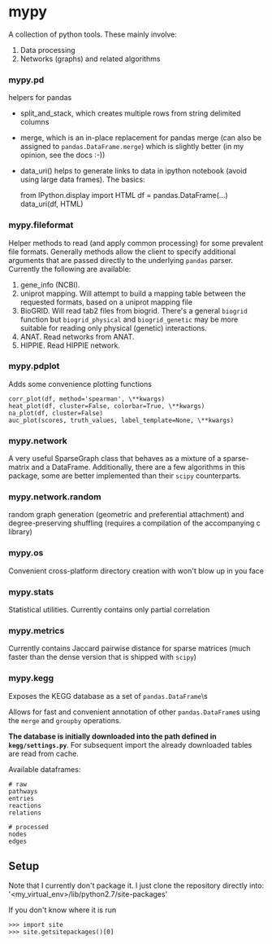 mypy
====

A collection of python tools. These mainly involve:

1. Data processing
2. Networks (graphs) and related algorithms

### mypy.pd
helpers for pandas

 * split_and_stack, which creates multiple rows from string delimited columns
 * merge, which is an in-place replacement for pandas merge (can also be assigned to `pandas.DataFrame.merge`) which is slightly better (in my opinion, see the docs :-))
 * data_uri() helps to generate links to data in ipython notebook (avoid using large data frames). The basics:

    from IPython.display import HTML
    df = pandas.DataFrame(...)
    data_uri(df, HTML)

### mypy.fileformat
Helper methods to read (and apply common processing) for some prevalent file formats.
Generally methods allow the client to specify additional arguments that are passed directly to the underlying `pandas` parser.
Currently the following are available:

1. gene_info (NCBI). 
2. uniprot mapping. Will attempt to build a mapping table between the requested formats, based on a uniprot mapping file
3. BioGRID. Will read tab2 files from biogrid. There's a general `biogrid` function but  `biogrid_physical` and `biogrid_genetic` may be more suitable for reading only physical (genetic) interactions.
4. ANAT. Read networks from ANAT.
5. HIPPIE. Read HIPPIE network.

### mypy.pdplot
Adds some convenience plotting functions

    corr_plot(df, method='spearman', \**kwargs)
    heat_plot(df, cluster=False, colorbar=True, \**kwargs)
    na_plot(df, cluster=False)
    auc_plot(scores, truth_values, label_template=None, \**kwargs)

### mypy.network
A very useful SparseGraph class that behaves as a mixture of a sparse-matrix and a DataFrame.
Additionally, there are a few algorithms in this package, some are better implemented than their `scipy` counterparts.

### mypy.network.random
random graph generation (geometric and preferential attachment) and degree-preserving shuffling (requires a compilation of the accompanying c library)

### mypy.os
Convenient cross-platform directory creation with won't blow up in you face

### mypy.stats
Statistical utilities. Currently contains only partial correlation

### mypy.metrics
Currently contains Jaccard pairwise distance for sparse matrices (much faster than the dense version that is shipped with `scipy`)

### mypy.kegg
Exposes the KEGG database as a set of `pandas.DataFrame`\s

Allows for fast and convenient annotation of other `pandas.DataFrame`s
using the `merge` and `groupby` operations.

**The database is initially downloaded into the path defined in `kegg/settings.py`**.
For subsequent import the already downloaded tables are read from cache.

Available dataframes:

    # raw
    pathways
    entries
    reactions
    relations

    # processed
    nodes
    edges
    
Setup
-----
Note that I currently don't package it. I just clone the repository directly into:
'<my_virtual_env>/lib/python2.7/site-packages'

If you don't know where it is run

    >>> import site
    >>> site.getsitepackages()[0]
